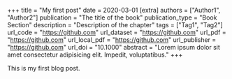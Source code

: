 +++
title = "My first post"
date = 2020-03-01
[extra]
authors = ["Author1", "Author2"]
publication = "The title of the book"
publication_type = "Book Section"
description = "Description of the chapter"
tags = ["Tag1", "Tag2"]
url_code = "https://github.com"
url_dataset = "https://github.com"
url_pdf = "https://github.com"
url_local_pdf = "https://github.com"
url_publisher = "https://github.com"
url_doi = "10.1000"
abstract = "Lorem ipsum dolor sit amet consectetur adipisicing elit. Impedit, voluptatibus."
+++

This is my first blog post.
